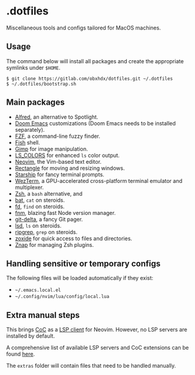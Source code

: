 # .dotfiles

Miscellaneous tools and configs tailored for MacOS machines.

## Usage

The command below will install all packages and create the appropriate symlinks
under `$HOME`.

```
$ git clone https://gitlab.com/obxhdx/dotfiles.git ~/.dotfiles
$ ~/.dotfiles/bootstrap.sh
```

## Main packages

- [Alfred](https://www.alfredapp.com), an alternative to Spotlight.
- [Doom Emacs](https://github.com/hlissner/doom-emacs) customizations (Doom
  Emacs needs to be installed separately).
- [FZF](https://github.com/junegunn/fzf), a command-line fuzzy finder.
- [Fish](https://fishshell.com) shell.
- [Gimp](https://www.gimp.org) for image manipulation.
- [LS_COLORS](https://github.com/trapd00r/LS_COLORS) for enhanced `ls` color
  output.
- [Neovim](https://neovim.io), the Vim-based text editor.
- [Rectangle](https://rectangleapp.com) for moving and resizing windows.
- [Starship](https://starship.rs) for fancy terminal prompts.
- [WezTerm](https://wezfurlong.org/wezterm/), a GPU-accelerated cross-platform
  terminal emulator and multiplexer.
- [Zsh](https://www.zsh.org), a `bash` alternative, and
- [bat](https://github.com/sharkdp/bat), `cat` on steroids.
- [fd](https://github.com/sharkdp/fd), `find` on steroids.
- [fnm](https://github.com/Schniz/fnm), blazing fast Node version manager.
- [git-delta](https://lib.rs/crates/git-delta), a fancy Git pager.
- [lsd](https://github.com/Peltoche/lsd), `ls` on steroids.
- [ripgrep](https://github.com/BurntSushi/ripgrep), `grep` on steroids.
- [zoxide](https://github.com/ajeetdsouza/zoxide) for quick access to files and
  directories.
- [️Znap](https://github.com/marlonrichert/zsh-snap) for managing Zsh plugins.

## Handling sensitive or temporary configs

The following files will be loaded automatically if they exist:

- `~/.emacs.local.el`
- `~/.config/nvim/lua/config/local.lua`

## Extra manual steps

This brings [CoC](https://github.com/neoclide/coc.nvim) as a
[LSP client](https://langserver.org) for Neovim. However, no LSP servers are
installed by default.

A comprehensive list of available LSP servers and CoC extensions can be found
[here](https://github.com/neoclide/coc.nvim/wiki/Using-coc-extensions#implemented-coc-extensions).

The `extras` folder will contain files that need to be handled manually.
